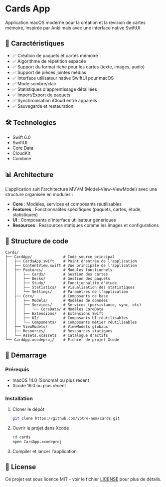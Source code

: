 # Cards App

Application macOS moderne pour la création et la révision de cartes mémoire, inspirée par Anki mais avec une interface native SwiftUI.

## 🚀 Caractéristiques

- ✅ Création de paquets et cartes mémoire
- ✅ Algorithme de répétition espacée
- ✅ Support du format riche pour les cartes (texte, images, audio)
- ✅ Support de pièces jointes médias
- ✅ Interface utilisateur native SwiftUI pour macOS
- ✅ Mode sombre/clair
- ✅ Statistiques d'apprentissage détaillées
- ✅ Import/Export de paquets
- ✅ Synchronisation iCloud entre appareils
- ✅ Sauvegarde et restauration

## 🛠️ Technologies

- Swift 6.0
- SwiftUI
- Core Data
- CloudKit
- Combine

## 📊 Architecture

L'application suit l'architecture MVVM (Model-View-ViewModel) avec une structure organisée en modules :

- **Core** : Modèles, services et composants réutilisables
- **Features** : Fonctionnalités spécifiques (paquets, cartes, étude, statistiques)
- **UI** : Composants d'interface utilisateur génériques
- **Resources** : Ressources statiques comme les images et configurations

## 🧩 Structure de code

```
Cards/
├── CardApp/              # Code source principal
│   ├── CardsApp.swift    # Point d'entrée de l'application
│   ├── ContentView.swift # Vue principale de l'application
│   ├── Features/         # Modules fonctionnels
│   │   ├── Cards/        # Gestion des cartes
│   │   ├── Decks/        # Gestion des paquets
│   │   ├── Study/        # Fonctionnalité d'étude
│   │   ├── Statistics/   # Visualisation des statistiques
│   │   └── Settings/     # Paramètres de l'application
│   ├── Core/             # Composants de base
│   │   ├── Models/       # Modèles de données
│   │   ├── Services/     # Services (persistance, sync, etc)
│   │   │   └── CoreData/ # Modèles CoreData
│   │   ├── Extensions/   # Extensions Swift
│   │   ├── UI/           # Composants UI réutilisables
│   │   └── Components/   # Composants métier réutilisables
│   ├── ViewModels/       # ViewModels globaux
│   ├── Resources/        # Ressources statiques
│   └── Assets.xcassets   # Catalogue d'actifs
└── CardApp.xcodeproj/    # Fichier de projet Xcode
```

## 🚀 Démarrage

### Prérequis

- macOS 14.0 (Sonoma) ou plus récent
- Xcode 16.0 ou plus récent

### Installation

1. Cloner le dépôt
   ```bash
   git clone https://github.com/votre-nom/cards.git
   ```

2. Ouvrir le projet dans Xcode
   ```bash
   cd cards
   open CardApp.xcodeproj
   ```

3. Compiler et lancer l'application

## 📝 License

Ce projet est sous licence MIT - voir le fichier [LICENSE](LICENSE) pour plus de détails. 
